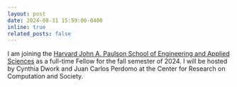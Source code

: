 ```yaml
---
layout: post
date: 2024-08-31 15:59:00-0400
inline: true
related_posts: false
---
```


I am joining the [Harvard John A. Paulson School of Engineering and Applied Sciences](https://seas.harvard.edu) as a full-time Fellow for the fall semester of 2024. I will be hosted by Cynthia Dwork and Juan Carlos Perdomo at the Center for Research on Computation and Society.
